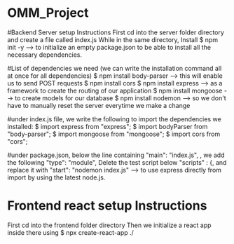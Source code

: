 # OMM_Project
#Backend Server setup Instructions
First cd into the server folder directory and create a file called index.js
While in the same directory, Install 
  $ npm init -y --> to initialize an empty package.json to be able to install all the necessary dependencies. 

#List of dependencies we need (we can write the installation command all at once for all dependencies)
  $ npm install body-parser --> this will enable us to send POST requests
  $ npm install cors
  $ npm install express --> as a framework to create the routing of our application
  $ npm install mongoose --> to create models for our database
  $ npm install nodemon --> so we don't have to manually reset the server everytime we make a change 
  
#under index.js file, we write the following to import the dependencies we installed:
  $ import express from "express";
  $ import bodyParser from "body-parser";
  $ import mongoose from "mongoose";
  $ import cors from "cors";
  
#under package.json, below the line containing "main": "index.js", , we add the following
  "type": "module",
  Delete the test script below "scripts" : {, and replace it with "start": "nodemon index.js" --> to use express directly from import by using the latest node.js.
  
  

# Frontend react setup Instructions
First cd into the frontend folder directory
Then we initialize a react app inside there using 
  $ npx create-react-app ./ 
  
